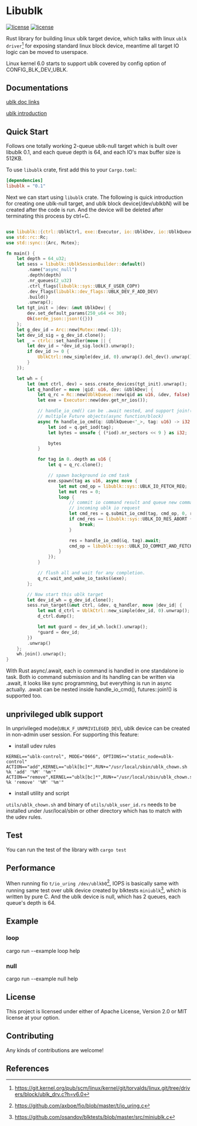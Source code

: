 # Libublk

[![license](https://img.shields.io/badge/License-MIT-blue.svg)](https://github.com/ming1/libublk-rs/blob/master/LICENSE-MIT)
[![license](https://img.shields.io/badge/License-Apache%202.0-blue.svg)](https://github.com/ming1/libublk-rs/blob/master/LICENSE-APACHE)

Rust library for building linux ublk target device, which talks with
linux `ublk driver`[^1] for exposing standard linux block device,
meantime all target IO logic can be moved to userspace.

Linux kernel 6.0 starts to support ublk covered by config option of
CONFIG_BLK_DEV_UBLK.

## Documentations

[ublk doc
links](https://github.com/ming1/ubdsrv/blob/master/doc/external_links.rst)

[ublk
introduction](https://github.com/ming1/ubdsrv/blob/master/doc/ublk_intro.pdf)

## Quick Start

Follows one totally working 2-queue ublk-null target which is built over
libublk 0.1, and each queue depth is 64, and each IO\'s max buffer size
is 512KB.

To use `libublk` crate, first add this to your `Cargo.toml`:

```toml
[dependencies]
libublk = "0.1"
```

Next we can start using `libublk` crate.
The following is quick introduction for creating one ublk-null target,
and ublk block device(/dev/ublkbN) will be created after the code is
run. And the device will be deleted after terminating this process
by ctrl+C.

``` rust

use libublk::{ctrl::UblkCtrl, exe::Executor, io::UblkDev, io::UblkQueue};
use std::rc::Rc;
use std::sync::{Arc, Mutex};

fn main() {
    let depth = 64_u32;
    let sess = libublk::UblkSessionBuilder::default()
        .name("async_null")
        .depth(depth)
        .nr_queues(2_u32)
        .ctrl_flags(libublk::sys::UBLK_F_USER_COPY)
        .dev_flags(libublk::dev_flags::UBLK_DEV_F_ADD_DEV)
        .build()
        .unwrap();
    let tgt_init = |dev: &mut UblkDev| {
        dev.set_default_params(250_u64 << 30);
        Ok(serde_json::json!({}))
    };
    let g_dev_id = Arc::new(Mutex::new(-1));
    let dev_id_sig = g_dev_id.clone();
    let _ = ctrlc::set_handler(move || {
        let dev_id = *dev_id_sig.lock().unwrap();
        if dev_id >= 0 {
            UblkCtrl::new_simple(dev_id, 0).unwrap().del_dev().unwrap();
        }
    });

    let wh = {
        let (mut ctrl, dev) = sess.create_devices(tgt_init).unwrap();
        let q_handler = move |qid: u16, dev: &UblkDev| {
            let q_rc = Rc::new(UblkQueue::new(qid as u16, &dev, false).unwrap());
            let exe = Executor::new(dev.get_nr_ios());

            // handle_io_cmd() can be .await nested, and support join!() over
            // multiple Future objects(async function/block)
            async fn handle_io_cmd(q: &UblkQueue<'_>, tag: u16) -> i32 {
                let iod = q.get_iod(tag);
                let bytes = unsafe { (*iod).nr_sectors << 9 } as i32;

                bytes
            }

            for tag in 0..depth as u16 {
                let q = q_rc.clone();

                // spawn background io cmd task
                exe.spawn(tag as u16, async move {
                    let mut cmd_op = libublk::sys::UBLK_IO_FETCH_REQ;
                    let mut res = 0;
                    loop {
                        // commit io command result and queue new command for
                        // incoming ublk io request
                        let cmd_res = q.submit_io_cmd(tag, cmd_op, 0, res).await;
                        if cmd_res == libublk::sys::UBLK_IO_RES_ABORT {
                            break;
                        }

                        res = handle_io_cmd(&q, tag).await;
                        cmd_op = libublk::sys::UBLK_IO_COMMIT_AND_FETCH_REQ;
                    }
                });
            }

            // flush all and wait for any completion.
            q_rc.wait_and_wake_io_tasks(&exe);
        };

        // Now start this ublk target
        let dev_id_wh = g_dev_id.clone();
        sess.run_target(&mut ctrl, &dev, q_handler, move |dev_id| {
            let mut d_ctrl = UblkCtrl::new_simple(dev_id, 0).unwrap();
            d_ctrl.dump();

            let mut guard = dev_id_wh.lock().unwrap();
            *guard = dev_id;
        })
        .unwrap()
    };
    wh.join().unwrap();
}
```

With Rust async/.await, each io command is handled in one standalone io task.
Both io command submission and its handling can be written via .await, it looks
like sync programming, but everything is run in async actually. .await can
be nested inside handle_io_cmd(), futures::join!() is supported too.

## unprivileged ublk support

In unprivileged mode(`UBLK_F_UNPRIVILEGED_DEV`), ublk device can be created
in non-admin user session. For supporting this feature:

- install udev rules

```
KERNEL=="ublk-control", MODE="0666", OPTIONS+="static_node=ublk-control"
ACTION=="add",KERNEL=="ublk[bc]*",RUN+="/usr/local/sbin/ublk_chown.sh %k 'add' '%M' '%m'"
ACTION=="remove",KERNEL=="ublk[bc]*",RUN+="/usr/local/sbin/ublk_chown.sh %k 'remove' '%M' '%m'"
```

- install utility and script

`utils/ublk_chown.sh` and binary of `utils/ublk_user_id.rs` needs to be
installed under /usr/local/sbin or other directory which has to match
with the udev rules.


## Test

You can run the test of the library with ```cargo test```

## Performance

When running fio `t/io_uring /dev/ublkb0`[^2], IOPS is basically same with
running same test over ublk device created by blktests `miniublk`[^3], which
is written by pure C. And the ublk device is null, which has 2 queues, each
queue's depth is 64.

## Example

### loop

  cargo run \--example loop help

### null

  cargo run \--example null help

## License

This project is licensed under either of Apache License, Version 2.0 or
MIT license at your option.

## Contributing

Any kinds of contributions are welcome!

## References

[^1]: <https://git.kernel.org/pub/scm/linux/kernel/git/torvalds/linux.git/tree/drivers/block/ublk_drv.c?h=v6.0>
[^2]: <https://github.com/axboe/fio/blob/master/t/io_uring.c>
[^3]: <https://github.com/osandov/blktests/blob/master/src/miniublk.c>
